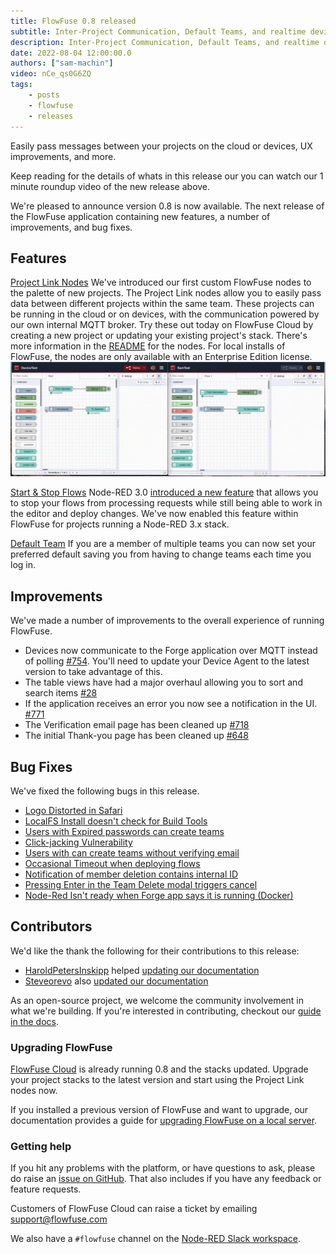 ```yaml
---
title: FlowFuse 0.8 released
subtitle: Inter-Project Communication, Default Teams, and realtime device management.
description: Inter-Project Communication, Default Teams, and realtime device management.
date: 2022-08-04 12:00:00.0
authors: ["sam-machin"]
video: nCe_qs0G6ZQ
tags:
    - posts
    - flowfuse
    - releases
---
```


Easily pass messages between your projects on the cloud or devices, UX improvements, and more.

<!--more-->

Keep reading for  the details of whats in this release our you can watch our 1 minute roundup video of the new release above. 

We're pleased to announce version 0.8 is now available. The next release of the FlowFuse application containing new features, a number of improvements, and bug fixes.

## Features
[Project Link Nodes](https://github.com/FlowFuse/flowforge/issues/662)
We've introduced our first custom FlowFuse nodes to the palette of new projects. The Project Link nodes allow you to easily pass data between different projects within the same team. 
These projects can be running in the cloud or on devices, with the communication powered by our own internal MQTT broker.
Try these out today on FlowFuse Cloud by creating a new project or updating your existing project's stack. There's more information in the [README](https://github.com/FlowFuse/flowforge-nr-project-nodes/blob/main/README.md) for the nodes.
For local installs of FlowFuse, the nodes are only available with an Enterprise Edition license.
![](./images/ProjectLink.gif)


[Start & Stop Flows](https://github.com/FlowFuse/flowforge/issues/839)
Node-RED 3.0 [introduced a new feature](https://nodered.org/blog/2022/07/14/version-3-0-released#editing-stopped-flows) that allows you to stop your flows from processing requests while still being able to work in the editor and deploy changes. We've now enabled this feature within FlowFuse for projects running a Node-RED 3.x stack.

[Default Team](https://github.com/FlowFuse/flowforge/issues/298)
If you are a member of multiple teams you can now set your preferred default saving you from having to change teams each time you log in.

## Improvements
We've made a number of improvements to the overall experience of running FlowFuse.

- Devices now communicate to the Forge application over MQTT instead of polling [#754](https://github.com/FlowFuse/flowforge/issues/754). You'll need to update your Device Agent to the latest version to take advantage of this.
- The table views have had a major overhaul allowing you to sort and search items [#28](https://github.com/FlowFuse/forge-ui-components/issues/28)
- If the application receives an error you now see a notification in the UI. [#771](https://github.com/FlowFuse/flowforge/issues/771)
- The Verification email page has been cleaned up [#718](https://github.com/FlowFuse/flowforge/issues/718)
- The initial Thank-you page has been cleaned up [#648](https://github.com/FlowFuse/flowforge/issues/648)

## Bug Fixes
We've fixed the following bugs in this release.
- [Logo Distorted in Safari](https://github.com/FlowFuse/flowforge/issues/793)<br>
- [LocalFS Install doesn't check for Build Tools](https://github.com/FlowFuse/flowforge/issues/729)<br>
- [Users with Expired passwords can create teams](https://github.com/FlowFuse/flowforge/pull/842)<br>
- [Click-jacking Vulnerability](https://github.com/FlowFuse/flowforge/pull/790)
- [Users with can create teams without verifying email](https://github.com/FlowFuse/flowforge/pull/824)<br>
- [Occasional Timeout when deploying flows](https://github.com/FlowFuse/flowforge-nr-storage/issues/17)<br>
- [Notification of member deletion contains internal ID](https://github.com/FlowFuse/flowforge/issues/833)<br>
- [Pressing Enter in the Team Delete modal triggers cancel](https://github.com/FlowFuse/flowforge/issues/334)<br>
- [Node-Red Isn't ready when Forge app says it is running (Docker)](https://github.com/FlowFuse/flowforge/issues/751)<br>

## Contributors
We'd like the thank the following for their contributions to this release:

 - [HaroldPetersInskipp](https://github.com/HaroldPetersInskipp) helped [updating our documentation](https://github.com/FlowFuse/flowforge/pull/812)
 - [Steveorevo](https://github.com/Steveorevo) also [updated our documentation](https://github.com/FlowFuse/flowforge/pull/818)

As an open-source project, we welcome the community involvement in what we're building. If you're interested in contributing, checkout our [guide in the docs](/docs/contribute/).

### Upgrading FlowFuse

[FlowFuse Cloud](https://app.flowforge.com) is already running 0.8 and the stacks updated. Upgrade your project stacks to the latest version and start using the Project Link nodes now.

If you installed a previous version of FlowFuse and want to upgrade, our documentation provides a
guide for [upgrading FlowFuse on a local server](/docs/upgrade/#upgrading-flowfuse).

### Getting help

If you hit any problems with the platform, or have questions to ask, please do
raise an [issue on GitHub](https://github.com/FlowFuse/flowforge/issues).
That also includes if you have any feedback or feature requests.

Customers of FlowFuse Cloud can raise a ticket by emailing support@flowfuse.com

We also have a `#flowfuse` channel on the [Node-RED Slack workspace](https://nodered.org/slack).
